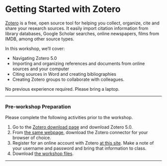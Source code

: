 # Getting Started with Zotero

[Zotero](https://www.zotero.org/) is a free, open source tool for helping you collect, organize, cite and share your research sources. It easily import citation information from library databases, Google Scholar searches, online newspapers, films from IMDB, among other source types.

In this workshop, we’ll cover:

- Navigating Zotero 5.0
- Importing and organizing references and documents from online sources and your computer
- Citing sources in Word and creating bibliographies
- Creating Zotero groups to collaborate with colleagues.

No previous experience required. Please bring a laptop.

---

### Pre-workshop Preparation

Please complete the following activities prior to the workshop.

1. Go to the [Zotero download page](https://www.zotero.org/download/) and download Zotero 5.0. 
2. From [the same webpage](https://www.zotero.org/download/), download the Zotero connector for your browser of choice. 
3. Register for an online account with Zotero [at this site](https://www.zotero.org/user/register/). Make a note of your username and password and bring that information to class.
4. Download [the workshop files](https://github.com/rootsandberries/CMU_Workshops/blob/gh-pages/zotero/2018Fall_Zotero_Files.zip?raw=true).

---

